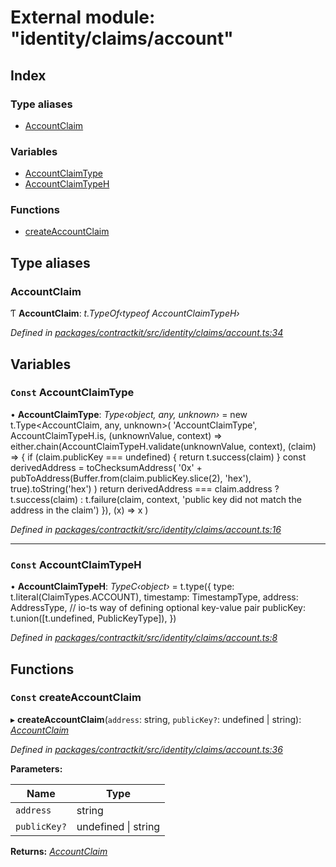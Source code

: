 # External module: "identity/claims/account"

## Index

### Type aliases

* [AccountClaim](_identity_claims_account_.md#accountclaim)

### Variables

* [AccountClaimType](_identity_claims_account_.md#const-accountclaimtype)
* [AccountClaimTypeH](_identity_claims_account_.md#const-accountclaimtypeh)

### Functions

* [createAccountClaim](_identity_claims_account_.md#const-createaccountclaim)

## Type aliases

###  AccountClaim

Ƭ **AccountClaim**: *t.TypeOf‹typeof AccountClaimTypeH›*

*Defined in [packages/contractkit/src/identity/claims/account.ts:34](https://github.com/celo-org/celo-monorepo/blob/6049da1fa/packages/contractkit/src/identity/claims/account.ts#L34)*

## Variables

### `Const` AccountClaimType

• **AccountClaimType**: *Type‹object, any, unknown›* = new t.Type<AccountClaim, any, unknown>(
  'AccountClaimType',
  AccountClaimTypeH.is,
  (unknownValue, context) =>
    either.chain(AccountClaimTypeH.validate(unknownValue, context), (claim) => {
      if (claim.publicKey === undefined) {
        return t.success(claim)
      }
      const derivedAddress = toChecksumAddress(
        '0x' + pubToAddress(Buffer.from(claim.publicKey.slice(2), 'hex'), true).toString('hex')
      )
      return derivedAddress === claim.address
        ? t.success(claim)
        : t.failure(claim, context, 'public key did not match the address in the claim')
    }),
  (x) => x
)

*Defined in [packages/contractkit/src/identity/claims/account.ts:16](https://github.com/celo-org/celo-monorepo/blob/6049da1fa/packages/contractkit/src/identity/claims/account.ts#L16)*

___

### `Const` AccountClaimTypeH

• **AccountClaimTypeH**: *TypeC‹object›* = t.type({
  type: t.literal(ClaimTypes.ACCOUNT),
  timestamp: TimestampType,
  address: AddressType,
  // io-ts way of defining optional key-value pair
  publicKey: t.union([t.undefined, PublicKeyType]),
})

*Defined in [packages/contractkit/src/identity/claims/account.ts:8](https://github.com/celo-org/celo-monorepo/blob/6049da1fa/packages/contractkit/src/identity/claims/account.ts#L8)*

## Functions

### `Const` createAccountClaim

▸ **createAccountClaim**(`address`: string, `publicKey?`: undefined | string): *[AccountClaim](_identity_claims_account_.md#accountclaim)*

*Defined in [packages/contractkit/src/identity/claims/account.ts:36](https://github.com/celo-org/celo-monorepo/blob/6049da1fa/packages/contractkit/src/identity/claims/account.ts#L36)*

**Parameters:**

Name | Type |
------ | ------ |
`address` | string |
`publicKey?` | undefined &#124; string |

**Returns:** *[AccountClaim](_identity_claims_account_.md#accountclaim)*
